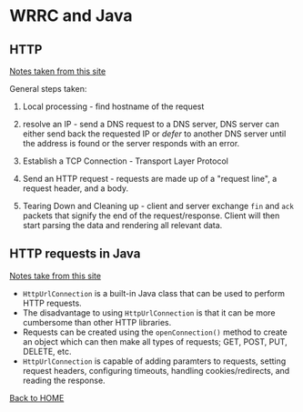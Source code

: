 # WRRC and Java

## HTTP
[Notes taken from this site](https://dev.to/dangolant/things-i-brushed-up-on-this-week-the-http-request-lifecycle-)

General steps taken:

1. Local processing - find hostname of the request

2. resolve an IP - send a DNS request to a DNS server, DNS server can either send back the requested IP or *defer* to another DNS server until the address is found or the server responds with an error.

3. Establish a TCP Connection - Transport Layer Protocol

4. Send an HTTP request - requests are made up of a "request line", a request header, and a body.

5. Tearing Down and Cleaning up - client and server exchange `fin` and `ack` packets that signify the end of the request/response. Client will then start parsing the data and rendering all relevant data.

## HTTP requests in Java
[Notes take from this site](https://www.baeldung.com/java-http-request)

- `HttpUrlConnection` is a built-in Java class that can be used to perform HTTP requests.
- The disadvantage to using `HttpUrlConnection` is that it can be more cumbersome than other HTTP libraries.
- Requests can be created using the `openConnection()` method to create an object which can then make all types of requests; GET, POST, PUT, DELETE, etc.
- `HttpUrlConnection` is capable of adding paramters to requests, setting request headers, configuring timeouts, handling cookies/redirects, and reading the response.

[Back to HOME](../README.md)